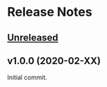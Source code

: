 # Release Notes

## [Unreleased](https://github.com/laravel/tinker/compare/v1.0.0...master)


## v1.0.0 (2020-02-XX)

Initial commit.
